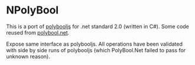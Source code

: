 ﻿# NPolyBool

This is a port of [polybooljs](https://github.com/voidqk/polybooljs) for .net standard 2.0 (written in C#).
Some code reused from [polybool.net](https://github.com/idormenco/PolyBool.Net).

Expose same interface as polybooljs. All operations have been validated with side by side runs of polybooljs (which PolyBool.Net failed to pass for unknown reason).
